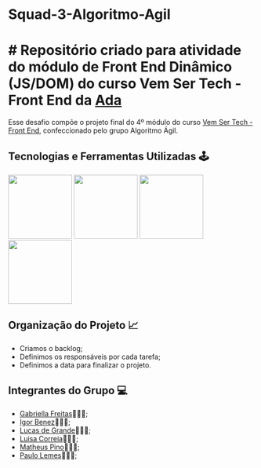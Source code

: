 # Squad-3-Algoritmo-Agil

# # Repositório criado para atividade do módulo de Front End Dinâmico (JS/DOM) do curso Vem Ser Tech - Front End da [Ada](https://ada.tech/sou-aluno) 

Esse desafio compõe o projeto final do 4º módulo do curso [Vem Ser Tech - Front End](https://ada.tech/sou-aluno/programas/ifood-vem-ser-tech), confeccionado pelo  grupo Algoritmo Ágil.

## Tecnologias e Ferramentas Utilizadas 🕹️

<img src="https://cdn.jsdelivr.net/gh/devicons/devicon/icons/javascript/javascript-original.svg" width="130px"> <img src="https://cdn.jsdelivr.net/gh/devicons/devicon/icons/css3/css3-original-wordmark.svg" width="130px"> <img src="https://cdn.jsdelivr.net/gh/devicons/devicon/icons/html5/html5-original-wordmark.svg" width="130px"> <img src="https://cdn.jsdelivr.net/gh/devicons/devicon/icons/vscode/vscode-original-wordmark.svg" width="130px">

## Organização do Projeto 📈

- Criamos o backlog;
- Definimos os responsáveis por cada tarefa;
- Definimos a data para finalizar o projeto.

## Integrantes do Grupo 💻

- [Gabriella Freitas](https://github.com/gabriellafsena)👩🏻‍💻;
- [Igor Benez](https://github.com/igor-benez)👨🏻‍💻;
- [Lucas de Grande](https://github.com/)👨🏻‍💻;
- [Luisa Correia](https://github.com/luisacs923)👩🏻‍💻;
- [Matheus Pino](https://github.com/matheuspino)👨🏻‍💻;
- [Paulo Lemes](https://github.com/paulo-lemes)👨🏻‍💻;

